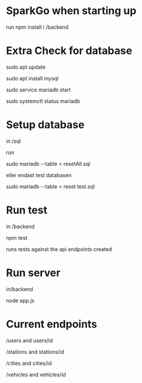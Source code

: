# SparkGo when starting up

run npm install i /backend

# Extra Check for database

sudo apt update

sudo apt install mysql

sudo service mariadb start

sudo systemctl status mariadb

# Setup database

in /sql

run

sudo mariadb --table < resetAll.sql

eller endast test databasen

sudo mariadb --table < reset test.sql

# Run test

in /backend

npm test

runs tests against the api endpoints created

# Run server

in/backend

node app.js

# Current endpoints

/users and users/id

/stations and stations/id

/cities and cities/id

/vehicles and vehicles/id
